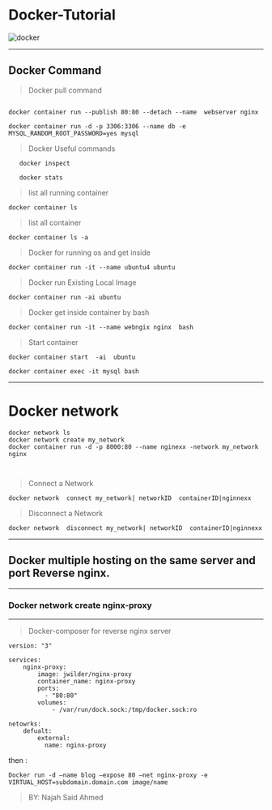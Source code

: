 
# Docker-Tutorial

![docker](Moby-logo.png)

---

## Docker Command

> Docker pull command

```

docker container run --publish 80:80 --detach --name  webserver nginx

docker container run -d -p 3306:3306 --name db -e MYSQL_RANDOM_ROOT_PASSWORD=yes mysql

```

> Docker Useful commands

```
   docker inspect

   docker stats
```

> list all running container

```
docker container ls
```

> list all container

```
docker container ls -a
```

> Docker for running os and get inside

```
docker container run -it --name ubuntu4 ubuntu
```

> Docker run Existing Local Image

```
docker container run -ai ubuntu
```

> Docker get inside container by bash

```
docker container run -it --name webngix nginx  bash
```

> Start container

```
docker container start  -ai  ubuntu
```

```
docker container exec -it mysql bash
```

---

# Docker network

```
docker network ls
docker network create my_network
docker container run -d -p 8000:80 --name nginexx -network my_network nginx



```

> Connect a Network

```
docker network  connect my_network| networkID  containerID|nginnexx
```

> Disconnect a Network

```
docker network  disconnect my_network| networkID  containerID|nginnexx
```

---

## Docker multiple hosting on the same server and port Reverse nginx.

---

### Docker network create nginx-proxy

---

> Docker-composer for reverse nginx server

```
version: "3"

services:
    nginx-proxy:
        image: jwilder/nginx-proxy
        container_name: nginx-proxy
        ports:
          - "80:80"
        volumes:
            - /var/run/dock.sock:/tmp/docker.sock:ro

netowrks:
    defualt:
        external:
          name: nginx-proxy
```

then :

```
Docker run -d —name blog —expose 80 —net nginx-proxy -e VIRTUAL_HOST=subdomain.domain.com image/name
```

> BY: Najah Said Ahmed
